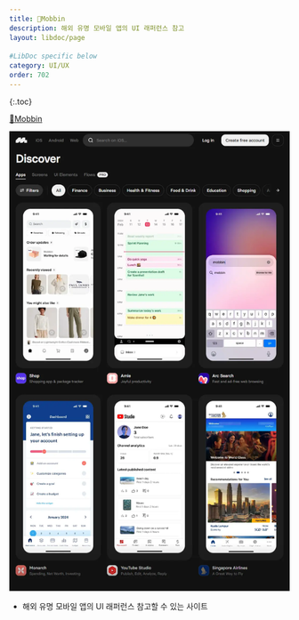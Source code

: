```yaml
---
title: 🔗Mobbin
description: 해외 유명 모바일 앱의 UI 래퍼런스 참고
layout: libdoc/page

#LibDoc specific below
category: UI/UX
order: 702
---
```

{:.toc}

[🔗Mobbin](https://mobbin.com/)

![](/assets/uiux/UIUX_702_Mobbin/UIUX_702_Mobbin.webp)

* 해외 유명 모바일 앱의 UI 래퍼런스 참고할 수 있는 사이트